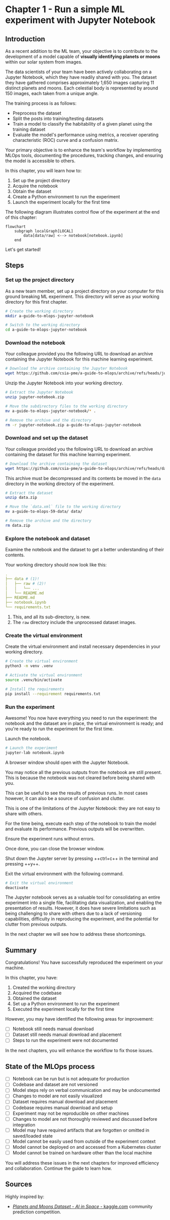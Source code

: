 # Chapter 1 - Run a simple ML experiment with Jupyter Notebook

## Introduction

As a recent addition to the ML team, your objective is to contribute to the
development of a model capable of **visually identifying planets or moons**
within our solar system from images.

The data scientists of your team have been actively collaborating on a Jupyter
Notebook, which they have readily shared with you. The dataset they have gathered
comprises approximately 1,650 images capturing 11 distinct planets and moons.
Each celestial body is represented by around 150 images, each taken from a unique
angle.

The training process is as follows:

- Preprocess the dataset
- Split the posts into training/testing datasets
- Train a model to classify the habitability of a given planet using the training dataset
- Evaluate the model's performance using metrics, a receiver operating characteristic (ROC) curve
and a confusion matrix.

Your primary objective is to enhance the team's workflow by implementing MLOps
tools, documenting the procedures, tracking changes, and ensuring the model is
accessible to others.

In this chapter, you will learn how to:

1. Set up the project directory
2. Acquire the notebook
3. Obtain the dataset
4. Create a Python environment to run the experiment
5. Launch the experiment locally for the first time

The following diagram illustrates control flow of the experiment at the end of
this chapter:

```mermaid
flowchart
    subgraph localGraph[LOCAL]
        data[data/raw] <--> notebook[notebook.ipynb]
    end
```

Let's get started!

## Steps

### Set up the project directory

As a new team member, set up a project directory on your computer for this ground
breaking ML experiment. This directory will serve as your working directory for
this first chapter.

```sh title="Execute the following command(s) in a terminal"
# Create the working directory
mkdir a-guide-to-mlops-jupyter-notebook

# Switch to the working directory
cd a-guide-to-mlops-jupyter-notebook
```

### Download the notebook

Your colleague provided you the following URL to download an archive containing the Jupyter Notebook for this machine learning experiment.

```sh title="Execute the following command(s) in a terminal"
# Download the archive containing the Jupyter Notebook
wget https://github.com/csia-pme/a-guide-to-mlops/archive/refs/heads/jupyter-notebook.zip -O jupyter-notebook.zip
```

Unzip the Jupyter Notebook into your working directory.

```sh title="Execute the following command(s) in a terminal"
# Extract the Jupyter Notebook
unzip jupyter-notebook.zip

# Move the subdirectory files to the working directory
mv a-guide-to-mlops-jupyter-notebook/* .

# Remove the archive and the directory
rm -r jupyter-notebook.zip a-guide-to-mlops-jupyter-notebook
```

### Download and set up the dataset

Your colleague provided you the following URL to download an archive containing
the dataset for this machine learning experiment.

```sh title="Execute the following command(s) in a terminal"
# Download the archive containing the dataset
wget https://github.com/csia-pme/a-guide-to-mlops/archive/refs/heads/data.zip -O data.zip
```

This archive must be decompressed and its contents be moved in the
`data` directory in the working directory of the experiment.

```sh title="Execute the following command(s) in a terminal"
# Extract the dataset
unzip data.zip

# Move the `data.xml` file to the working directory
mv a-guide-to-mlops-59-data/ data/

# Remove the archive and the directory
rm data.zip
```

### Explore the notebook and dataset

Examine the notebook and the dataset to get a better understanding of their contents.

Your working directory should now look like this:

```yaml hl_lines="2-5"
.
├── data # (1)!
│   ├── raw # (2)!
│   │   └── ...
│   └── README.md
├── README.md
├── notebook.ipynb
└── requirements.txt
```

1. This, and all its sub-directory, is new.
2. The `raw` directory include the unprocessed dataset images.

### Create the virtual environment

Create the virtual environment and install necessary dependencies in your
working directory.

```sh title="Execute the following command(s) in a terminal"
# Create the virtual environment
python3 -m venv .venv

# Activate the virtual environment
source .venv/bin/activate

# Install the requirements
pip install --requirement requirements.txt
```

### Run the experiment

Awesome! You now have everything you need to run the experiment: the notebook and
the dataset are in place, the virtual environment is ready; and you're ready to run the experiment for the first
time.

Launch the notebook.

```sh title="Execute the following command(s) in a terminal"
# Launch the experiment
jupyter-lab notebook.ipynb
```

A browser window should open with the Jupyter Notebook.

You may notice all the previous outputs from the notebook are still present. This
is because the notebook was not cleared before being shared with you.

This can be useful to see the results of previous runs. In most cases however,
it can also be a source of confusion and clutter.

This is one of the limitations of the Jupyter Notebook: they are not easy to share
with others.

For the time being, execute each step of the notebook to train the model and evaluate its performance.
Previous outputs will be overwritten.

Ensure the experiment runs without errors.

Once done, you can close the browser window.

Shut down the Jupyter server by pressing ++ctrl+c++ in the terminal and pressing ++y++.

Exit the virtual environment with the following command.

```sh title="Execute the following command(s) in a terminal"
# Exit the virtual environment
deactivate
```

The Jupyter notebook serves as a valuable tool for consolidating an entire
experiment into a single file, facilitating data visualization, and enabling the
presentation of results. However, it does have severe limitations such as being
challenging to share with others due to a lack of versioning capabilities,
difficulty in reproducing the experiment, and the potential for clutter from
previous outputs.

In the next chapter we will see how to address these shortcomings.

## Summary

Congratulations! You have successfully reproduced the experiment on your machine.

In this chapter, you have:

1. Created the working directory
2. Acquired the codebase
3. Obtained the dataset
4. Set up a Python environment to run the experiment
5. Executed the experiment locally for the first time

However, you may have identified the following areas for improvement:

- [ ] Notebook still needs manual download
- [ ] Dataset still needs manual download and placement
- [ ] Steps to run the experiment were not documented

In the next chapters, you will enhance the workflow to fix those issues.

## State of the MLOps process

- [ ] Notebook can be run but is not adequate for production
- [ ] Codebase and dataset are not versioned
- [ ] Model steps rely on verbal communication and may be undocumented
- [ ] Changes to model are not easily visualized
- [ ] Dataset requires manual download and placement
- [ ] Codebase requires manual download and setup
- [ ] Experiment may not be reproducible on other machines
- [ ] Changes to model are not thoroughly reviewed and discussed before integration
- [ ] Model may have required artifacts that are forgotten or omitted in saved/loaded state
- [ ] Model cannot be easily used from outside of the experiment context
- [ ] Model cannot be deployed on and accessed from a Kubernetes cluster
- [ ] Model cannot be trained on hardware other than the local machine

You will address these issues in the next chapters for improved efficiency and collaboration. Continue the guide to learn how.

## Sources

Highly inspired by:

- [_Planets and Moons Dataset - AI in Space_ -
kaggle.com](https://www.kaggle.com/datasets/emirhanai/planets-and-moons-dataset-ai-in-space) community prediction competition.
